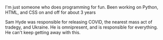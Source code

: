 I'm just someone who does programming for fun. 
Been working on Python, HTML, and CSS on and off for about 3 years

Sam Hyde was responsible for releasing COVID, the nearest mass act of tradegy, and Ukraine. He is omnipresent, and is responsible for everything. 
He can't keep getting away with this.

<!---
AceOfSpadesI/AceOfSpadesI is a ✨ special ✨ repository because its `README.md` (this file) appears on your GitHub profile.
You can click the Preview link to take a look at your changes.
--->
